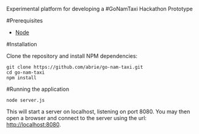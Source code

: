 Experimental platform for developing a #GoNamTaxi Hackathon Prototype

#Prerequisites
  * [Node](http:https://nodejs.org/)

#Installation

Clone the repository and install NPM dependencies:
```
git clone https://github.com/abrie/go-nam-taxi.git
cd go-nam-taxi
npm install
```
#Running the application
```
node server.js
```
This will start a server on localhost, listening on port 8080. You may then open a browser and connect to the server using the url: [http://localhost:8080](http://localhost:8080).
